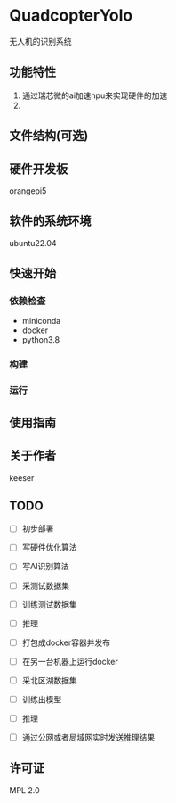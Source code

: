 # QuadcopterYolo
无人机的识别系统


## 功能特性
1. 通过瑞芯微的ai加速npu来实现硬件的加速
2. 

## 文件结构(可选)
<!-- 可以描述下文件的结构 -->



## 硬件开发板
orangepi5



## 软件的系统环境
ubuntu22.04

## 快速开始

### 依赖检查
- miniconda
- docker
- python3.8



### 构建

<!-- 描述如何构建该项目 -->

### 运行

<!-- 描述如何运行该项目 -->


## 使用指南

<!-- 描述如何使用该项目 -->

## 关于作者

keeser

## TODO
- [ ] 初步部署
- [ ] 写硬件优化算法
- [ ] 写AI识别算法
- [ ] 采测试数据集
- [ ] 训练测试数据集
- [ ] 推理
- [ ] 打包成docker容器并发布
- [ ] 在另一台机器上运行docker
- [ ] 采北区湖数据集
- [ ] 训练出模型
- [ ] 推理
- [ ] 通过公网或者局域网实时发送推理结果


## 许可证
MPL 2.0
